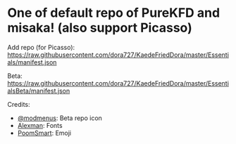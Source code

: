 # One of default repo of PureKFD and misaka! (also support Picasso)

Add repo (for Picasso): https://raw.githubusercontent.com/dora727/KaedeFriedDora/master/Essentials/manifest.json

Beta: https://raw.githubusercontent.com/dora727/KaedeFriedDora/master/EssentialsBeta/manifest.json

Credits:
- [@modmenus](https://discord.com/users/672886506859266051): Beta repo icon
- [Alexman](https://twitter.com/Alexman1979): Fonts
- [PoomSmart](https://github.com/PoomSmart/): Emoji